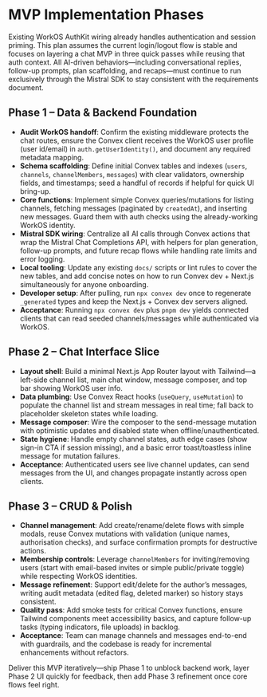 # MVP Implementation Phases

Existing WorkOS AuthKit wiring already handles authentication and session priming. This plan assumes the current login/logout flow is stable and focuses on layering a chat MVP in three quick passes while reusing that auth context.
All AI-driven behaviors—including conversational replies, follow-up prompts, plan scaffolding, and recaps—must continue to run exclusively through the Mistral SDK to stay consistent with the requirements document.

## Phase 1 – Data & Backend Foundation
- **Audit WorkOS handoff**: Confirm the existing middleware protects the chat routes, ensure the Convex client receives the WorkOS user profile (user id/email) in `auth.getUserIdentity()`, and document any required metadata mapping.
- **Schema scaffolding**: Define initial Convex tables and indexes (`users`, `channels`, `channelMembers`, `messages`) with clear validators, ownership fields, and timestamps; seed a handful of records if helpful for quick UI bring-up.
- **Core functions**: Implement simple Convex queries/mutations for listing channels, fetching messages (paginated by `createdAt`), and inserting new messages. Guard them with auth checks using the already-working WorkOS identity.
- **Mistral SDK wiring**: Centralize all AI calls through Convex actions that wrap the Mistral Chat Completions API, with helpers for plan generation, follow-up prompts, and future recap flows while handling rate limits and error logging.
- **Local tooling**: Update any existing `docs/` scripts or lint rules to cover the new tables, and add concise notes on how to run Convex dev + Next.js simultaneously for anyone onboarding.
- **Developer setup**: After pulling, run `npx convex dev` once to regenerate `_generated` types and keep the Next.js + Convex dev servers aligned.
- **Acceptance**: Running `npx convex dev` plus `pnpm dev` yields connected clients that can read seeded channels/messages while authenticated via WorkOS.

## Phase 2 – Chat Interface Slice
- **Layout shell**: Build a minimal Next.js App Router layout with Tailwind—a left-side channel list, main chat window, message composer, and top bar showing WorkOS user info.
- **Data plumbing**: Use Convex React hooks (`useQuery`, `useMutation`) to populate the channel list and stream messages in real time; fall back to placeholder skeleton states while loading.
- **Message composer**: Wire the composer to the send-message mutation with optimistic updates and disabled state when offline/unauthenticated.
- **State hygiene**: Handle empty channel states, auth edge cases (show sign-in CTA if session missing), and a basic error toast/toastless inline message for mutation failures.
- **Acceptance**: Authenticated users see live channel updates, can send messages from the UI, and changes propagate instantly across open clients.

## Phase 3 – CRUD & Polish
- **Channel management**: Add create/rename/delete flows with simple modals, reuse Convex mutations with validation (unique names, authorisation checks), and surface confirmation prompts for destructive actions.
- **Membership controls**: Leverage `channelMembers` for inviting/removing users (start with email-based invites or simple public/private toggle) while respecting WorkOS identities.
- **Message refinement**: Support edit/delete for the author’s messages, writing audit metadata (edited flag, deleted marker) so history stays consistent.
- **Quality pass**: Add smoke tests for critical Convex functions, ensure Tailwind components meet accessibility basics, and capture follow-up tasks (typing indicators, file uploads) in backlog.
- **Acceptance**: Team can manage channels and messages end-to-end with guardrails, and the codebase is ready for incremental enhancements without refactors.

Deliver this MVP iteratively—ship Phase 1 to unblock backend work, layer Phase 2 UI quickly for feedback, then add Phase 3 refinement once core flows feel right.
